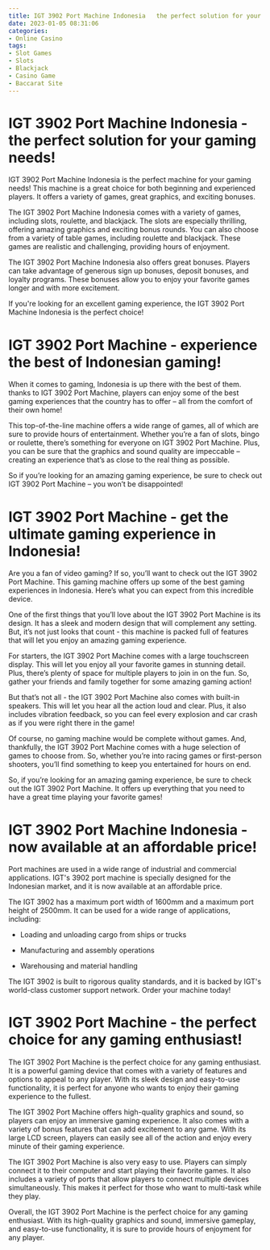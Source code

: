 ```yaml
---
title: IGT 3902 Port Machine Indonesia   the perfect solution for your gaming needs!
date: 2023-01-05 08:31:06
categories:
- Online Casino
tags:
- Slot Games
- Slots
- Blackjack
- Casino Game
- Baccarat Site
---
```



#  IGT 3902 Port Machine Indonesia - the perfect solution for your gaming needs!

IGT 3902 Port Machine Indonesia is the perfect machine for your gaming needs! This machine is a great choice for both beginning and experienced players. It offers a variety of games, great graphics, and exciting bonuses.

The IGT 3902 Port Machine Indonesia comes with a variety of games, including slots, roulette, and blackjack. The slots are especially thrilling, offering amazing graphics and exciting bonus rounds. You can also choose from a variety of table games, including roulette and blackjack. These games are realistic and challenging, providing hours of enjoyment.

The IGT 3902 Port Machine Indonesia also offers great bonuses. Players can take advantage of generous sign up bonuses, deposit bonuses, and loyalty programs. These bonuses allow you to enjoy your favorite games longer and with more excitement.

If you're looking for an excellent gaming experience, the IGT 3902 Port Machine Indonesia is the perfect choice!

#  IGT 3902 Port Machine - experience the best of Indonesian gaming!

When it comes to gaming, Indonesia is up there with the best of them. thanks to IGT 3902 Port Machine, players can enjoy some of the best gaming experiences that the country has to offer – all from the comfort of their own home!

This top-of-the-line machine offers a wide range of games, all of which are sure to provide hours of entertainment. Whether you’re a fan of slots, bingo or roulette, there’s something for everyone on IGT 3902 Port Machine. Plus, you can be sure that the graphics and sound quality are impeccable – creating an experience that’s as close to the real thing as possible.

So if you’re looking for an amazing gaming experience, be sure to check out IGT 3902 Port Machine – you won’t be disappointed!

#  IGT 3902 Port Machine - get the ultimate gaming experience in Indonesia!

Are you a fan of video gaming? If so, you’ll want to check out the IGT 3902 Port Machine. This gaming machine offers up some of the best gaming experiences in Indonesia. Here’s what you can expect from this incredible device.

One of the first things that you’ll love about the IGT 3902 Port Machine is its design. It has a sleek and modern design that will complement any setting. But, it’s not just looks that count - this machine is packed full of features that will let you enjoy an amazing gaming experience.

For starters, the IGT 3902 Port Machine comes with a large touchscreen display. This will let you enjoy all your favorite games in stunning detail. Plus, there’s plenty of space for multiple players to join in on the fun. So, gather your friends and family together for some amazing gaming action!

But that’s not all - the IGT 3902 Port Machine also comes with built-in speakers. This will let you hear all the action loud and clear. Plus, it also includes vibration feedback, so you can feel every explosion and car crash as if you were right there in the game!

Of course, no gaming machine would be complete without games. And, thankfully, the IGT 3902 Port Machine comes with a huge selection of games to choose from. So, whether you’re into racing games or first-person shooters, you’ll find something to keep you entertained for hours on end.

So, if you’re looking for an amazing gaming experience, be sure to check out the IGT 3902 Port Machine. It offers up everything that you need to have a great time playing your favorite games!

#  IGT 3902 Port Machine Indonesia - now available at an affordable price!

Port machines are used in a wide range of industrial and commercial applications. IGT's 3902 port machine is specially designed for the Indonesian market, and it is now available at an affordable price.

The IGT 3902 has a maximum port width of 1600mm and a maximum port height of 2500mm. It can be used for a wide range of applications, including:

* Loading and unloading cargo from ships or trucks

* Manufacturing and assembly operations

* Warehousing and material handling

The IGT 3902 is built to rigorous quality standards, and it is backed by IGT's world-class customer support network. Order your machine today!

#  IGT 3902 Port Machine - the perfect choice for any gaming enthusiast!

The IGT 3902 Port Machine is the perfect choice for any gaming enthusiast. It is a powerful gaming device that comes with a variety of features and options to appeal to any player. With its sleek design and easy-to-use functionality, it is perfect for anyone who wants to enjoy their gaming experience to the fullest.

The IGT 3902 Port Machine offers high-quality graphics and sound, so players can enjoy an immersive gaming experience. It also comes with a variety of bonus features that can add excitement to any game. With its large LCD screen, players can easily see all of the action and enjoy every minute of their gaming experience.

The IGT 3902 Port Machine is also very easy to use. Players can simply connect it to their computer and start playing their favorite games. It also includes a variety of ports that allow players to connect multiple devices simultaneously. This makes it perfect for those who want to multi-task while they play.

Overall, the IGT 3902 Port Machine is the perfect choice for any gaming enthusiast. With its high-quality graphics and sound, immersive gameplay, and easy-to-use functionality, it is sure to provide hours of enjoyment for any player.